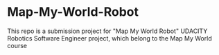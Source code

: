# Map-My-World-Robot
This repo is a submission project for "Map My World Robot" UDACITY Robotics Software Engineer project, which belong to the Map My World course
